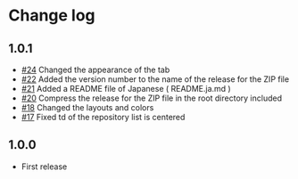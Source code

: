 # Change log

## 1.0.1

* [#24](https://github.com/akabekobeko/redmine-theme-minimalflat2/issues/24) Changed the appearance of the tab
* [#22](https://github.com/akabekobeko/redmine-theme-minimalflat2/issues/22) Added the version number to the name of the release for the ZIP file
* [#21](https://github.com/akabekobeko/redmine-theme-minimalflat2/issues/21) Added a README file of Japanese ( README.ja.md )
* [#20](https://github.com/akabekobeko/redmine-theme-minimalflat2/issues/20) Compress the release for the ZIP file in the root directory included
* [#18](https://github.com/akabekobeko/redmine-theme-minimalflat2/issues/18) Changed the layouts and colors
* [#17](https://github.com/akabekobeko/redmine-theme-minimalflat2/issues/17) Fixed td of the repository list is centered

## 1.0.0

* First release
